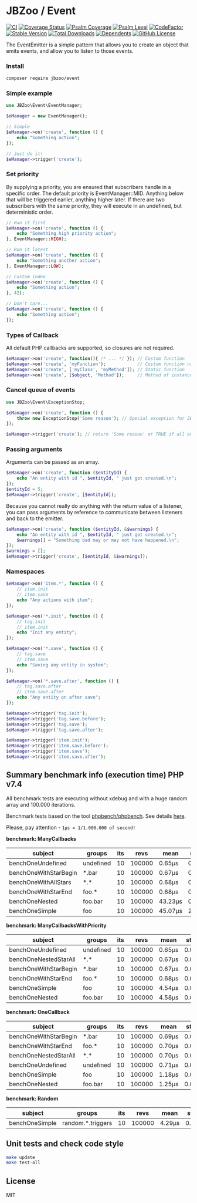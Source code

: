 # JBZoo / Event

[![CI](https://github.com/JBZoo/Event/actions/workflows/main.yml/badge.svg?branch=master)](https://github.com/JBZoo/Event/actions/workflows/main.yml?query=branch%3Amaster)    [![Coverage Status](https://coveralls.io/repos/github/JBZoo/Event/badge.svg?branch=master)](https://coveralls.io/github/JBZoo/Event?branch=master)    [![Psalm Coverage](https://shepherd.dev/github/JBZoo/Event/coverage.svg)](https://shepherd.dev/github/JBZoo/Event)    [![Psalm Level](https://shepherd.dev/github/JBZoo/Event/level.svg)](https://shepherd.dev/github/JBZoo/Event)    [![CodeFactor](https://www.codefactor.io/repository/github/jbzoo/event/badge)](https://www.codefactor.io/repository/github/jbzoo/event/issues)    
[![Stable Version](https://poser.pugx.org/jbzoo/event/version)](https://packagist.org/packages/jbzoo/event/)    [![Total Downloads](https://poser.pugx.org/jbzoo/event/downloads)](https://packagist.org/packages/jbzoo/event/stats)    [![Dependents](https://poser.pugx.org/jbzoo/event/dependents)](https://packagist.org/packages/jbzoo/event/dependents?order_by=downloads)    [![GitHub License](https://img.shields.io/github/license/jbzoo/event)](https://github.com/JBZoo/Event/blob/master/LICENSE)


The EventEmitter is a simple pattern that allows you to create an object that emits events, and allow you to listen to those events.

### Install
```sh
composer require jbzoo/event
```


### Simple example
```php
use JBZoo\Event\EventManager;

$eManager = new EventManager();

// Simple
$eManager->on('create', function () {
    echo "Something action";
});

// Just do it!
$eManager->trigger('create');
```


### Set priority
By supplying a priority, you are ensured that subscribers handle in a specific order. The default priority is EventManager::MID.
Anything below that will be triggered earlier, anything higher later.
If there are two subscribers with the same priority, they will execute in an undefined, but deterministic order.
```php
// Run it first
$eManager->on('create', function () {
    echo "Something high priority action";
}, EventManager::HIGH);

// Run it latest
$eManager->on('create', function () {
    echo "Something another action";
}, EventManager::LOW);

// Custom index
$eManager->on('create', function () {
    echo "Something action";
}, 42);

// Don't care...
$eManager->on('create', function () {
    echo "Something action";
});
```

### Types of Callback
All default PHP callbacks are supported, so closures are not required.
```php
$eManager->on('create', function(){ /* ... */ }); // Custom function
$eManager->on('create', 'myFunction');            // Custom function name
$eManager->on('create', ['myClass', 'myMethod']); // Static function
$eManager->on('create', [$object, 'Method']);     // Method of instance
```


###  Cancel queue of events
```php
use JBZoo\Event\ExceptionStop;

$eManager->on('create', function () {
    throw new ExceptionStop('Some reason'); // Special exception for JBZoo/Event
});

$eManager->trigger('create'); // return 'Some reason' or TRUE if all events done
```


### Passing arguments
Arguments can be passed as an array.
```php
$eManager->on('create', function ($entityId) {
    echo "An entity with id ", $entityId, " just got created.\n";
});
$entityId = 5;
$eManager->trigger('create', [$entityId]);
```

Because you cannot really do anything with the return value of a listener, you can pass arguments by reference to communicate between listeners and back to the emitter.
```php
$eManager->on('create', function ($entityId, &$warnings) {
    echo "An entity with id ", $entityId, " just got created.\n";
    $warnings[] = "Something bad may or may not have happened.\n";
});
$warnings = [];
$eManager->trigger('create', [$entityId, &$warnings]);
```

### Namespaces
```php
$eManager->on('item.*', function () {
    // item.init
    // item.save
    echo "Any actions with item";
});

$eManager->on('*.init', function () {
    // tag.init
    // item.init
    echo "Init any entity";
});

$eManager->on('*.save', function () {
    // tag.save
    // item.save
    echo "Saving any entity in system";
});

$eManager->on('*.save.after', function () {
    // tag.save.after
    // item.save.after
    echo "Any entity on after save";
});

$eManager->trigger('tag.init');
$eManager->trigger('tag.save.before');
$eManager->trigger('tag.save');
$eManager->trigger('tag.save.after');

$eManager->trigger('item.init');
$eManager->trigger('item.save.before');
$eManager->trigger('item.save');
$eManager->trigger('item.save.after');
```


## Summary benchmark info (execution time) PHP v7.4
All benchmark tests are executing without xdebug and with a huge random array and 100.000 iterations.

Benchmark tests based on the tool [phpbench/phpbench](https://github.com/phpbench/phpbench). See details [here](tests/phpbench).   

Please, pay attention - `1μs = 1/1.000.000 of second!`

**benchmark: ManyCallbacks**

subject | groups | its | revs | mean | stdev | rstdev | mem_real | diff
 --- | --- | --- | --- | --- | --- | --- | --- | --- 
benchOneUndefined | undefined | 10 | 100000 | 0.65μs | 0.01μs | 1.00% | 6,291,456b | 1.00x
benchOneWithStarBegin | *.bar | 10 | 100000 | 0.67μs | 0.01μs | 1.44% | 6,291,456b | 1.04x
benchOneWithAllStars | \*.\* | 10 | 100000 | 0.68μs | 0.03μs | 4.18% | 6,291,456b | 1.04x
benchOneWithStarEnd | foo.* | 10 | 100000 | 0.68μs | 0.01μs | 1.24% | 6,291,456b | 1.04x
benchOneNested | foo.bar | 10 | 100000 | 43.23μs | 0.46μs | 1.07% | 6,291,456b | 66.56x
benchOneSimple | foo | 10 | 100000 | 45.07μs | 2.63μs | 5.83% | 6,291,456b | 69.39x

**benchmark: ManyCallbacksWithPriority**

subject | groups | its | revs | mean | stdev | rstdev | mem_real | diff
 --- | --- | --- | --- | --- | --- | --- | --- | --- 
benchOneUndefined | undefined | 10 | 100000 | 0.65μs | 0.01μs | 1.35% | 6,291,456b | 1.00x
benchOneNestedStarAll | \*.\* | 10 | 100000 | 0.67μs | 0.01μs | 1.34% | 6,291,456b | 1.03x
benchOneWithStarBegin | *.bar | 10 | 100000 | 0.67μs | 0.01μs | 1.10% | 6,291,456b | 1.04x
benchOneWithStarEnd | foo.* | 10 | 100000 | 0.68μs | 0.01μs | 1.13% | 6,291,456b | 1.05x
benchOneSimple | foo | 10 | 100000 | 4.54μs | 0.02μs | 0.35% | 6,291,456b | 7.03x
benchOneNested | foo.bar | 10 | 100000 | 4.58μs | 0.04μs | 0.81% | 6,291,456b | 7.10x

**benchmark: OneCallback**

subject | groups | its | revs | mean | stdev | rstdev | mem_real | diff
 --- | --- | --- | --- | --- | --- | --- | --- | --- 
benchOneWithStarBegin | *.bar | 10 | 100000 | 0.69μs | 0.03μs | 4.00% | 6,291,456b | 1.00x
benchOneWithStarEnd | foo.* | 10 | 100000 | 0.70μs | 0.03μs | 4.22% | 6,291,456b | 1.00x
benchOneNestedStarAll | \*.\* | 10 | 100000 | 0.70μs | 0.04μs | 6.02% | 6,291,456b | 1.01x
benchOneUndefined | undefined | 10 | 100000 | 0.71μs | 0.05μs | 7.44% | 6,291,456b | 1.02x
benchOneSimple | foo | 10 | 100000 | 1.18μs | 0.03μs | 2.27% | 6,291,456b | 1.70x
benchOneNested | foo.bar | 10 | 100000 | 1.25μs | 0.03μs | 2.46% | 6,291,456b | 1.81x

**benchmark: Random**

subject | groups | its | revs | mean | stdev | rstdev | mem_real | diff
 --- | --- | --- | --- | --- | --- | --- | --- | --- 
benchOneSimple | random.*.triggers | 10 | 100000 | 4.29μs | 0.33μs | 7.69% | 6,291,456b | 1.00x


## Unit tests and check code style
```sh
make update
make test-all
```


## License

MIT
